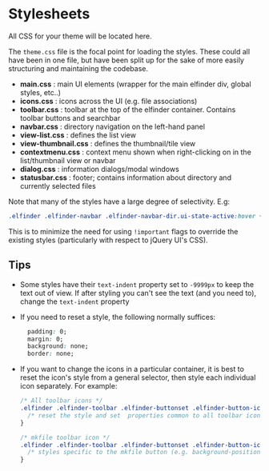 # Stylesheets
All CSS for your theme will be located here.

The `theme.css` file is the focal point for loading the styles. These could all have been in one file, but have been split up for the sake of more easily structuring and maintaining the codebase.

* **main.css** : main UI elements (wrapper for the main elfinder div, global styles, etc..)
* **icons.css** : icons across the UI (e.g. file associations)
* **toolbar.css** : toolbar at the top of the elfinder container. Contains toolbar buttons and searchbar
* **navbar.css** : directory navigation on the left-hand panel
* **view-list.css** : defines the list view
* **view-thumbnail.css** : defines the thumbnail/tile view
* **contextmenu.css** : context menu shown when right-clicking on in the list/thumbnail view or navbar
* **dialog.css** : information dialogs/modal windows
* **statusbar.css** : footer; contains information about directory and currently selected files

Note that many of the styles have a large degree of selectivity. E.g:

```css
.elfinder .elfinder-navbar .elfinder-navbar-dir.ui-state-active:hover { /* */ }
```

This is to minimize the need for using `!important` flags to override the existing styles (particularly with respect to jQuery UI's CSS).

## Tips
* Some styles have their `text-indent` property set to `-9999px` to keep the text out of view. If after styling you can't see the text (and you need to), change the `text-indent` property
* If you need to reset a style, the following normally suffices:

    ```css
      padding: 0;
      margin: 0;
      background: none;
      border: none;
    ```
* If you want to change the icons in a particular container, it is best to reset the icon's style from a general selector, then style each individual icon separately. For example:

    ```css
    /* All toolbar icons */
    .elfinder .elfinder-toolbar .elfinder-buttonset .elfinder-button-icon {
      /* reset the style and set  properties common to all toolbar icons */
    }

    /* mkfile toolbar icon */
    .elfinder .elfinder-toolbar .elfinder-buttonset .elfinder-button-icon-mkfile {
      /* styles specific to the mkfile button (e.g. background-position) */
    }
    ```
